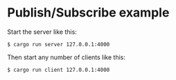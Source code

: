 # Publish/Subscribe example

Start the server like this:

```
$ cargo run server 127.0.0.1:4000
```

Then start any number of clients like this:

```
$ cargo run client 127.0.0.1:4000
```